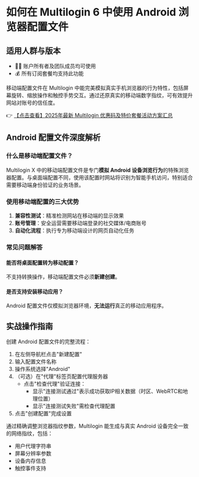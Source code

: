 # 如何在 Multilogin 6 中使用 Android 浏览器配置文件

## 适用人群与版本

- 👨‍💻 账户所有者及团队成员均可使用
- 💰 所有订阅套餐均支持此功能

移动端配置文件在 Multilogin 中能完美模拟真实手机浏览器的行为特性，包括屏幕旋转、缩放操作和触控手势交互。通过还原真实的移动端数字指纹，可有效提升网站对账号的信任度。

👉 [【点击查看】2025年最新 Multilogin 优惠码及特价套餐活动方案汇总](https://bit.ly/multIlogin)

## Android 配置文件深度解析

### 什么是移动端配置文件？

Multilogin X 中的移动端配置文件是专门**模拟 Android 设备浏览行为**的特殊浏览器配置。与桌面端配置不同，使用该配置时网站将识别为智能手机访问，特别适合需要移动端身份验证的业务场景。

### 使用移动端配置的三大优势

1. **兼容性测试**：精准检测网站在移动端的显示效果
2. **账号管理**：安全运营需要移动端登录的社交媒体/电商账号
3. **自动化流程**：执行专为移动端设计的网页自动化任务

### 常见问题解答

#### 能否将桌面配置转为移动配置？
不支持转换操作，移动端配置文件必须**新建创建**。

#### 是否支持安装移动应用？
Android 配置文件仅模拟浏览器环境，**无法运行**真正的移动应用程序。

## 实战操作指南

创建 Android 配置文件的完整流程：

1. 在左侧导航栏点击"新建配置"
2. 输入配置文件名称
3. 操作系统选择"Android"
4. （可选）在"代理"标签页配置代理服务器
   - 点击"检查代理"验证连接：
     - 显示"连接测试通过"表示成功获取IP相关数据（时区、WebRTC和地理位置）
     - 显示"连接测试失败"需检查代理配置
5. 点击"创建配置"完成设置

通过精确调整浏览器指纹参数，Multilogin 能生成与真实 Android 设备完全一致的网络指纹，包括：
- 用户代理字符串
- 屏幕分辨率参数
- 设备内存信息
- 触控事件支持